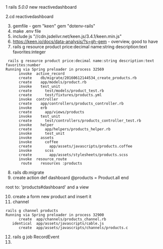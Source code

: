 1 rails _5.0.0_ new reactivedashboard

2.cd reactivedashboard

3. gemfile -
 gem "keen"
 gem "dotenv-rails"
4. make .env file
5. include js "//cdn.jsdelivr.net/keen.js/3.4.1/keen.min.js"
6. https://keen.io/docs/data-analysis/?s=gh-gem - overview, good to have
7. rails g resource product price:decimal name:string description:text favorites:integer

```
 rails g resource product price:decimal name:string description:text favorites:number
Running via Spring preloader in process 32569
      invoke  active_record
      create    db/migrate/20160612144534_create_products.rb
      create    app/models/product.rb
      invoke    test_unit
      create      test/models/product_test.rb
      create      test/fixtures/products.yml
      invoke  controller
      create    app/controllers/products_controller.rb
      invoke    erb
      create      app/views/products
      invoke    test_unit
      create      test/controllers/products_controller_test.rb
      invoke    helper
      create      app/helpers/products_helper.rb
      invoke      test_unit
      invoke    assets
      invoke      coffee
      create        app/assets/javascripts/products.coffee
      invoke      scss
      create        app/assets/stylesheets/products.scss
      invoke  resource_route
       route    resources :products
```
8. rails db:migrate
9. create action
  def dashboard
    @products = Product.all
  end


  root to: 'products#dashboard'
  and a view
  
10. create a form new product and insert it
11. channel
```
rails g channel products
Running via Spring preloader in process 32900
      create  app/channels/products_channel.rb
   identical  app/assets/javascripts/cable.js
      create  app/assets/javascripts/channels/products.c
```
12. rails g job RecordEvent
13. 
